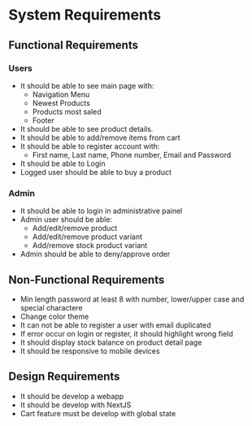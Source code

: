 # System Requirements

## Functional Requirements

### Users

- It should be able to see main page with:
  - Navigation Menu
  - Newest Products
  - Products most saled
  - Footer
- It should be able to see product details.
- It should be able to add/remove items from cart
- It should be able to register account with:
  - First name, Last name, Phone number, Email and Password
- It should be able to Login
- Logged user should be able to buy a product

### Admin

- It should be able to login in administrative painel
- Admin user should be able:
  - Add/edit/remove product
  - Add/edit/remove product variant
  - Add/remove stock product variant
- Admin should be able to deny/approve order

## Non-Functional Requirements

- Min length password at least 8 with number, lower/upper case and special charactere
- Change color theme
- It can not be able to register a user with email duplicated
- If error occur on login or register, it should highlight wrong field
- It should display stock balance on product detail page
- It should be responsive to mobile devices

## Design Requirements

- It should be develop a webapp
- It should be develop with NextJS
- Cart feature must be develop with global state
